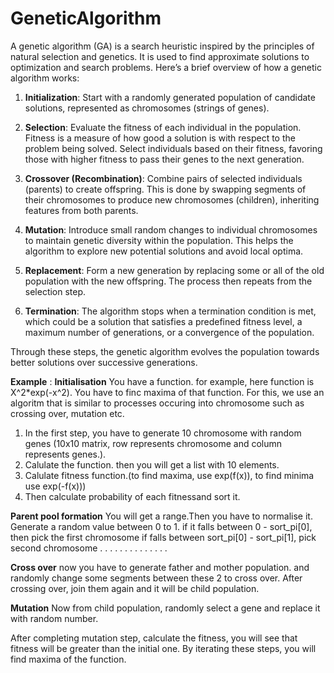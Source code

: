 # GeneticAlgorithm
A genetic algorithm (GA) is a search heuristic inspired by the principles of natural selection and genetics. It is used to find approximate solutions to optimization and search problems. Here’s a brief overview of how a genetic algorithm works:

1. **Initialization**: Start with a randomly generated population of candidate solutions, represented as chromosomes (strings of genes).

2. **Selection**: Evaluate the fitness of each individual in the population. Fitness is a measure of how good a solution is with respect to the problem being solved. Select individuals based on their fitness, favoring those with higher fitness to pass their genes to the next generation.

3. **Crossover (Recombination)**: Combine pairs of selected individuals (parents) to create offspring. This is done by swapping segments of their chromosomes to produce new chromosomes (children), inheriting features from both parents.

4. **Mutation**: Introduce small random changes to individual chromosomes to maintain genetic diversity within the population. This helps the algorithm to explore new potential solutions and avoid local optima.

5. **Replacement**: Form a new generation by replacing some or all of the old population with the new offspring. The process then repeats from the selection step.

6. **Termination**: The algorithm stops when a termination condition is met, which could be a solution that satisfies a predefined fitness level, a maximum number of generations, or a convergence of the population.

Through these steps, the genetic algorithm evolves the population towards better solutions over successive generations.

**Example** :
**Initialisation**
You have a function. for example, here function is X^2*exp(-x^2). You have to finc maxima of that function.
For this, we use an algoritm that is similar to processes occuring into chromosome such as crossing over, mutation etc.
1. In the first step, you have to generate 10 chromosome with random genes (10x10 matrix, row represents chromosome and column represents genes.).
2. Calulate the function. then you will get a list with 10 elements.
3. Calulate fitness function.(to find maxima, use exp(f(x)), to find minima use exp(-f(x)))
4. Then calculate probability of each fitnessand sort it.

**Parent pool formation**
You will get a range.Then you have to normalise it.
Generate a random value between 0 to 1.
if it falls between 0 - sort_pi[0], then pick the first chromosome
if falls between sort_pi[0] - sort_pi[1], pick second chromosome
. . . . . . .
. . . . . . .

**Cross over**
now you have to generate father and mother population. and randomly change some segments between these 2 to cross over. After crossing over, join them again and it will be child population.

**Mutation**
Now from child population, randomly select a gene and replace it with random number.

After completing mutation step, calculate the fitness, you will see that fitness will be greater than the initial one. By iterating these steps, you will find maxima of the function.
